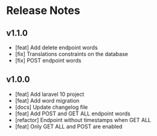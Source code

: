 # Release Notes

## v1.1.0

-   [feat] Add delete endpoint words
-   [fix] Translations constraints on the database
-   [fix] POST endpoint words 

## v1.0.0

-   [feat] Add laravel 10 project
-   [feat] Add word migration
-   [docs] Update changelog file
-   [feat] Add POST and GET ALL endpoint words
-   [refactor] Endpoint without timestamps when GET ALL
-   [feat] Only GET ALL and POST are enabled
